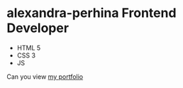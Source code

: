  # alexandra-perhina Frontend Developer 
 - HTML 5
 - CSS 3
 - JS
 
 Can you view  [ my portfolio](https://alexandra-pershina.github.io/alexandra-pershina/)
